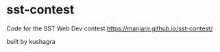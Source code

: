 # sst-contest
Code for the SST Web Dev contest
https://manjarir.github.io/sst-contest/

built by kushagra
